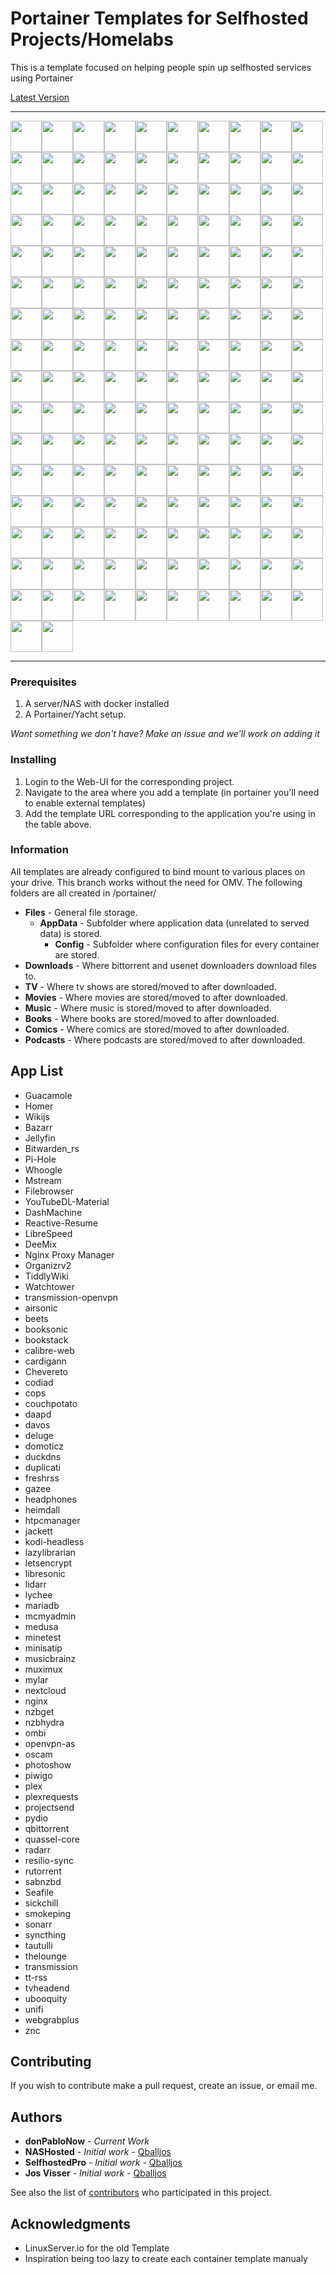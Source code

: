 # Portainer Templates for Selfhosted Projects/Homelabs

This is a template focused on helping people spin up selfhosted services using Portainer

[Latest Version](`https://raw.githubusercontent.com/SelfhostedPro/selfhosted_templates/master/Template/portainer-v2.json`)

<hr />

<img width="auto" height="50px"  src="https://raw.githubusercontent.com/donPabloNow/selfhosted-docker/master/Images/Mumble-logo.png"/><img width="auto" height="50px"  src="https://raw.githubusercontent.com/donPabloNow/selfhosted-docker/master/Images/airsonic-banner.png"/><img width="auto" height="50px"  src="https://raw.githubusercontent.com/donPabloNow/selfhosted-docker/master/Images/airsonic-logo.png"/><img width="auto" height="50px"  src="https://raw.githubusercontent.com/donPabloNow/selfhosted-docker/master/Images/apacheweb-banner.png"/><img width="auto" height="50px"  src="https://raw.githubusercontent.com/donPabloNow/selfhosted-docker/master/Images/apacheweb-icon.png"/><img width="auto" height="50px"  src="https://raw.githubusercontent.com/donPabloNow/selfhosted-docker/master/Images/authelia.png"/><img width="auto" height="50px"  src="https://raw.githubusercontent.com/donPabloNow/selfhosted-docker/master/Images/bazarr.png"/><img width="auto" height="50px"  src="https://raw.githubusercontent.com/donPabloNow/selfhosted-docker/master/Images/beets-banner.png"/><img width="auto" height="50px"  src="https://raw.githubusercontent.com/donPabloNow/selfhosted-docker/master/Images/beets-icon.png"/><img width="auto" height="50px"  src="https://raw.githubusercontent.com/donPabloNow/selfhosted-docker/master/Images/bitwarden.png"/><img width="auto" height="50px"  src="https://raw.githubusercontent.com/donPabloNow/selfhosted-docker/master/Images/booksonic.png"/><img width="auto" height="50px"  src="https://raw.githubusercontent.com/donPabloNow/selfhosted-docker/master/Images/bookstack.png"/><img width="auto" height="50px"  src="https://raw.githubusercontent.com/donPabloNow/selfhosted-docker/master/Images/bookstack2.png"/><img width="auto" height="50px"  src="https://raw.githubusercontent.com/donPabloNow/selfhosted-docker/master/Images/calibre-web-icon.png"/><img width="auto" height="50px"  src="https://raw.githubusercontent.com/donPabloNow/selfhosted-docker/master/Images/cardigann.png"/><img width="auto" height="50px"  src="https://raw.githubusercontent.com/donPabloNow/selfhosted-docker/master/Images/chowdown.png"/><img width="auto" height="50px"  src="https://raw.githubusercontent.com/donPabloNow/selfhosted-docker/master/Images/code-server.png"/><img width="auto" height="50px"  src="https://raw.githubusercontent.com/donPabloNow/selfhosted-docker/master/Images/codiad-icon.png"/><img width="auto" height="50px"  src="https://raw.githubusercontent.com/donPabloNow/selfhosted-docker/master/Images/cops-icon-old.png"/><img width="auto" height="50px"  src="https://raw.githubusercontent.com/donPabloNow/selfhosted-docker/master/Images/cops-icon.png"/><img width="auto" height="50px"  src="https://raw.githubusercontent.com/donPabloNow/selfhosted-docker/master/Images/couchpotato-banner.png"/><img width="auto" height="50px"  src="https://raw.githubusercontent.com/donPabloNow/selfhosted-docker/master/Images/couchpotato-icon.png"/><img width="auto" height="50px"  src="https://raw.githubusercontent.com/donPabloNow/selfhosted-docker/master/Images/dashmachine_logo.png"/><img width="auto" height="50px"  src="https://raw.githubusercontent.com/donPabloNow/selfhosted-docker/master/Images/davos.png"/><img width="auto" height="50px"  src="https://raw.githubusercontent.com/donPabloNow/selfhosted-docker/master/Images/ddclient-logo.png"/><img width="auto" height="50px"  src="https://raw.githubusercontent.com/donPabloNow/selfhosted-docker/master/Images/ddclient.png"/><img width="auto" height="50px"  src="https://raw.githubusercontent.com/donPabloNow/selfhosted-docker/master/Images/deemix.png"/><img width="auto" height="50px"  src="https://raw.githubusercontent.com/donPabloNow/selfhosted-docker/master/Images/deluge-banner.png"/><img width="auto" height="50px"  src="https://raw.githubusercontent.com/donPabloNow/selfhosted-docker/master/Images/deluge-icon.png"/><img width="auto" height="50px"  src="https://raw.githubusercontent.com/donPabloNow/selfhosted-docker/master/Images/dokuwiki-icon.png"/><img width="auto" height="50px"  src="https://raw.githubusercontent.com/donPabloNow/selfhosted-docker/master/Images/domoticz.png"/><img width="auto" height="50px"  src="https://raw.githubusercontent.com/donPabloNow/selfhosted-docker/master/Images/donate.png"/><img width="auto" height="50px"  src="https://raw.githubusercontent.com/donPabloNow/selfhosted-docker/master/Images/dozzle.png"/><img width="auto" height="50px"  src="https://raw.githubusercontent.com/donPabloNow/selfhosted-docker/master/Images/duck.png"/><img width="auto" height="50px"  src="https://raw.githubusercontent.com/donPabloNow/selfhosted-docker/master/Images/duckdns.png"/><img width="auto" height="50px"  src="https://raw.githubusercontent.com/donPabloNow/selfhosted-docker/master/Images/duplicati-icon.png"/><img width="auto" height="50px"  src="https://raw.githubusercontent.com/donPabloNow/selfhosted-docker/master/Images/emby.png"/><img width="auto" height="50px"  src="https://raw.githubusercontent.com/donPabloNow/selfhosted-docker/master/Images/embystat.png"/><img width="auto" height="50px"  src="https://raw.githubusercontent.com/donPabloNow/selfhosted-docker/master/Images/filebrowser.png"/><img width="auto" height="50px"  src="https://raw.githubusercontent.com/donPabloNow/selfhosted-docker/master/Images/freshrss-banner.png"/><img width="auto" height="50px"  src="https://raw.githubusercontent.com/donPabloNow/selfhosted-docker/master/Images/freshrss-icon.png"/><img width="auto" height="50px"  src="https://raw.githubusercontent.com/donPabloNow/selfhosted-docker/master/Images/gazee-logo.png"/><img width="auto" height="50px"  src="https://raw.githubusercontent.com/donPabloNow/selfhosted-docker/master/Images/gophish.png"/><img width="auto" height="50px"  src="https://raw.githubusercontent.com/donPabloNow/selfhosted-docker/master/Images/grocy_logo.png"/><img width="auto" height="50px"  src="https://raw.githubusercontent.com/donPabloNow/selfhosted-docker/master/Images/guacamole.png"/><img width="auto" height="50px"  src="https://raw.githubusercontent.com/donPabloNow/selfhosted-docker/master/Images/h5ai-icon.png"/><img width="auto" height="50px"  src="https://raw.githubusercontent.com/donPabloNow/selfhosted-docker/master/Images/headphones-banner.png"/><img width="auto" height="50px"  src="https://raw.githubusercontent.com/donPabloNow/selfhosted-docker/master/Images/headphones-icon.png"/><img width="auto" height="50px"  src="https://raw.githubusercontent.com/donPabloNow/selfhosted-docker/master/Images/heimdall-banner.png"/><img width="auto" height="50px"  src="https://raw.githubusercontent.com/donPabloNow/selfhosted-docker/master/Images/heimdall-icon.png"/><img width="auto" height="50px"  src="https://raw.githubusercontent.com/donPabloNow/selfhosted-docker/master/Images/homer.png"/><img width="auto" height="50px"  src="https://raw.githubusercontent.com/donPabloNow/selfhosted-docker/master/Images/htpcmanager-banner.png"/><img width="auto" height="50px"  src="https://raw.githubusercontent.com/donPabloNow/selfhosted-docker/master/Images/htpcmanager-icon.png"/><img width="auto" height="50px"  src="https://raw.githubusercontent.com/donPabloNow/selfhosted-docker/master/Images/huginn.png"/><img width="auto" height="50px"  src="https://raw.githubusercontent.com/donPabloNow/selfhosted-docker/master/Images/hydra-banner.png"/><img width="auto" height="50px"  src="https://raw.githubusercontent.com/donPabloNow/selfhosted-docker/master/Images/hydra-icon.png"/><img width="auto" height="50px"  src="https://raw.githubusercontent.com/donPabloNow/selfhosted-docker/master/Images/invoice_ninja.png"/><img width="auto" height="50px"  src="https://raw.githubusercontent.com/donPabloNow/selfhosted-docker/master/Images/jacket-icon.png"/><img width="auto" height="50px"  src="https://raw.githubusercontent.com/donPabloNow/selfhosted-docker/master/Images/jackett-banner.png"/><img width="auto" height="50px"  src="https://raw.githubusercontent.com/donPabloNow/selfhosted-docker/master/Images/jellyfin.png"/><img width="auto" height="50px"  src="https://raw.githubusercontent.com/donPabloNow/selfhosted-docker/master/Images/kodi-banner.png"/><img width="auto" height="50px"  src="https://raw.githubusercontent.com/donPabloNow/selfhosted-docker/master/Images/kodi-icon.png"/><img width="auto" height="50px"  src="https://raw.githubusercontent.com/donPabloNow/selfhosted-docker/master/Images/lazylibrarian-icon.png"/><img width="auto" height="50px"  src="https://raw.githubusercontent.com/donPabloNow/selfhosted-docker/master/Images/le-logo-wide.png"/><img width="auto" height="50px"  src="https://raw.githubusercontent.com/donPabloNow/selfhosted-docker/master/Images/letsencrypt.png"/><img width="auto" height="50px"  src="https://raw.githubusercontent.com/donPabloNow/selfhosted-docker/master/Images/libresonic (old).png"/><img width="auto" height="50px"  src="https://raw.githubusercontent.com/donPabloNow/selfhosted-docker/master/Images/libresonic.png"/><img width="auto" height="50px"  src="https://raw.githubusercontent.com/donPabloNow/selfhosted-docker/master/Images/lidarr.png"/><img width="auto" height="50px"  src="https://raw.githubusercontent.com/donPabloNow/selfhosted-docker/master/Images/linuxserver-ls-logo.png"/><img width="auto" height="50px"  src="https://raw.githubusercontent.com/donPabloNow/selfhosted-docker/master/Images/linuxserver_forum.png"/><img width="auto" height="50px"  src="https://raw.githubusercontent.com/donPabloNow/selfhosted-docker/master/Images/lychee-icon.png"/><img width="auto" height="50px"  src="https://raw.githubusercontent.com/donPabloNow/selfhosted-docker/master/Images/maraschino-icon.png"/><img width="auto" height="50px"  src="https://raw.githubusercontent.com/donPabloNow/selfhosted-docker/master/Images/maraschino.png"/><img width="auto" height="50px"  src="https://raw.githubusercontent.com/donPabloNow/selfhosted-docker/master/Images/mariadb-banner.png"/><img width="auto" height="50px"  src="https://raw.githubusercontent.com/donPabloNow/selfhosted-docker/master/Images/mariadb-git.png"/><img width="auto" height="50px"  src="https://raw.githubusercontent.com/donPabloNow/selfhosted-docker/master/Images/mariadb-icon.png"/><img width="auto" height="50px"  src="https://raw.githubusercontent.com/donPabloNow/selfhosted-docker/master/Images/mcmyadmin-banner.png"/><img width="auto" height="50px"  src="https://raw.githubusercontent.com/donPabloNow/selfhosted-docker/master/Images/mcmyadmin-icon.png"/><img width="auto" height="50px"  src="https://raw.githubusercontent.com/donPabloNow/selfhosted-docker/master/Images/medusa-icon.png"/><img width="auto" height="50px"  src="https://raw.githubusercontent.com/donPabloNow/selfhosted-docker/master/Images/minetest-banner.png"/><img width="auto" height="50px"  src="https://raw.githubusercontent.com/donPabloNow/selfhosted-docker/master/Images/minisatip-icon.png"/><img width="auto" height="50px"  src="https://raw.githubusercontent.com/donPabloNow/selfhosted-docker/master/Images/mstream.png"/><img width="auto" height="50px"  src="https://raw.githubusercontent.com/donPabloNow/selfhosted-docker/master/Images/musicbrainz-icon.png"/><img width="auto" height="50px"  src="https://raw.githubusercontent.com/donPabloNow/selfhosted-docker/master/Images/muximux-icon.png"/><img width="auto" height="50px"  src="https://raw.githubusercontent.com/donPabloNow/selfhosted-docker/master/Images/mylar-icon.png"/><img width="auto" height="50px"  src="https://raw.githubusercontent.com/donPabloNow/selfhosted-docker/master/Images/mysql-banner.png"/><img width="auto" height="50px"  src="https://raw.githubusercontent.com/donPabloNow/selfhosted-docker/master/Images/nextcloud-icon.png"/><img width="auto" height="50px"  src="https://raw.githubusercontent.com/donPabloNow/selfhosted-docker/master/Images/nginx-banner.png"/><img width="auto" height="50px"  src="https://raw.githubusercontent.com/donPabloNow/selfhosted-docker/master/Images/nginx-icon.png"/><img width="auto" height="50px"  src="https://raw.githubusercontent.com/donPabloNow/selfhosted-docker/master/Images/nzbget-banner.png"/><img width="auto" height="50px"  src="https://raw.githubusercontent.com/donPabloNow/selfhosted-docker/master/Images/nzbget-icon.png"/><img width="auto" height="50px"  src="https://raw.githubusercontent.com/donPabloNow/selfhosted-docker/master/Images/nzbmegasearch-banner.png"/><img width="auto" height="50px"  src="https://raw.githubusercontent.com/donPabloNow/selfhosted-docker/master/Images/nzbmegasearch-icon.png"/><img width="auto" height="50px"  src="https://raw.githubusercontent.com/donPabloNow/selfhosted-docker/master/Images/ogar-icon.png"/><img width="auto" height="50px"  src="https://raw.githubusercontent.com/donPabloNow/selfhosted-docker/master/Images/ombi.png"/><img width="auto" height="50px"  src="https://raw.githubusercontent.com/donPabloNow/selfhosted-docker/master/Images/openvpn-as-banner.png"/><img width="auto" height="50px"  src="https://raw.githubusercontent.com/donPabloNow/selfhosted-docker/master/Images/openvpn-as-icon.png"/><img width="auto" height="50px"  src="https://raw.githubusercontent.com/donPabloNow/selfhosted-docker/master/Images/openvpn-as.png"/><img width="auto" height="50px"  src="https://raw.githubusercontent.com/donPabloNow/selfhosted-docker/master/Images/organizr-icon.png"/><img width="auto" height="50px"  src="https://raw.githubusercontent.com/donPabloNow/selfhosted-docker/master/Images/photoshow-icon.png"/><img width="auto" height="50px"  src="https://raw.githubusercontent.com/donPabloNow/selfhosted-docker/master/Images/pihole.png"/><img width="auto" height="50px"  src="https://raw.githubusercontent.com/donPabloNow/selfhosted-docker/master/Images/piwigo-banner.png"/><img width="auto" height="50px"  src="https://raw.githubusercontent.com/donPabloNow/selfhosted-docker/master/Images/piwigo-icon.png"/><img width="auto" height="50px"  src="https://raw.githubusercontent.com/donPabloNow/selfhosted-docker/master/Images/plex-banner.png"/><img width="auto" height="50px"  src="https://raw.githubusercontent.com/donPabloNow/selfhosted-docker/master/Images/plex-icon.png"/><img width="auto" height="50px"  src="https://raw.githubusercontent.com/donPabloNow/selfhosted-docker/master/Images/plexemail-icon.png"/><img width="auto" height="50px"  src="https://raw.githubusercontent.com/donPabloNow/selfhosted-docker/master/Images/plexpy-banner.png"/><img width="auto" height="50px"  src="https://raw.githubusercontent.com/donPabloNow/selfhosted-docker/master/Images/plexpy-icon.png"/><img width="auto" height="50px"  src="https://raw.githubusercontent.com/donPabloNow/selfhosted-docker/master/Images/polipo-icon.png"/><img width="auto" height="50px"  src="https://raw.githubusercontent.com/donPabloNow/selfhosted-docker/master/Images/pritunl.png"/><img width="auto" height="50px"  src="https://raw.githubusercontent.com/donPabloNow/selfhosted-docker/master/Images/projectsend-logo.png"/><img width="auto" height="50px"  src="https://raw.githubusercontent.com/donPabloNow/selfhosted-docker/master/Images/protonmail-bridge.png"/><img width="auto" height="50px"  src="https://raw.githubusercontent.com/donPabloNow/selfhosted-docker/master/Images/proxy_mgr.png"/><img width="auto" height="50px"  src="https://raw.githubusercontent.com/donPabloNow/selfhosted-docker/master/Images/pydio-banner.png"/><img width="auto" height="50px"  src="https://raw.githubusercontent.com/donPabloNow/selfhosted-docker/master/Images/pydio-icon.png"/><img width="auto" height="50px"  src="https://raw.githubusercontent.com/donPabloNow/selfhosted-docker/master/Images/qbittorrent-icon.png"/><img width="auto" height="50px"  src="https://raw.githubusercontent.com/donPabloNow/selfhosted-docker/master/Images/quassel-core-banner.png"/><img width="auto" height="50px"  src="https://raw.githubusercontent.com/donPabloNow/selfhosted-docker/master/Images/quassel-core-icon.png"/><img width="auto" height="50px"  src="https://raw.githubusercontent.com/donPabloNow/selfhosted-docker/master/Images/radarr.png"/><img width="auto" height="50px"  src="https://raw.githubusercontent.com/donPabloNow/selfhosted-docker/master/Images/reactiveresume.png"/><img width="auto" height="50px"  src="https://raw.githubusercontent.com/donPabloNow/selfhosted-docker/master/Images/resilio.png"/><img width="auto" height="50px"  src="https://raw.githubusercontent.com/donPabloNow/selfhosted-docker/master/Images/rutorrent.jpg"/><img width="auto" height="50px"  src="https://raw.githubusercontent.com/donPabloNow/selfhosted-docker/master/Images/sabnzbd-banner.png"/><img width="auto" height="50px"  src="https://raw.githubusercontent.com/donPabloNow/selfhosted-docker/master/Images/sabnzbd-icon.png"/><img width="auto" height="50px"  src="https://raw.githubusercontent.com/donPabloNow/selfhosted-docker/master/Images/seafile.png"/><img width="auto" height="50px"  src="https://raw.githubusercontent.com/donPabloNow/selfhosted-docker/master/Images/shiori-icon.png"/><img width="auto" height="50px"  src="https://raw.githubusercontent.com/donPabloNow/selfhosted-docker/master/Images/sickbeard-banner.png"/><img width="auto" height="50px"  src="https://raw.githubusercontent.com/donPabloNow/selfhosted-docker/master/Images/sickchill-banner.png"/><img width="auto" height="50px"  src="https://raw.githubusercontent.com/donPabloNow/selfhosted-docker/master/Images/sickgear-banner.png"/><img width="auto" height="50px"  src="https://raw.githubusercontent.com/donPabloNow/selfhosted-docker/master/Images/smokeping-banner.png"/><img width="auto" height="50px"  src="https://raw.githubusercontent.com/donPabloNow/selfhosted-docker/master/Images/smokeping-icon.png"/><img width="auto" height="50px"  src="https://raw.githubusercontent.com/donPabloNow/selfhosted-docker/master/Images/snibox.png"/><img width="auto" height="50px"  src="https://raw.githubusercontent.com/donPabloNow/selfhosted-docker/master/Images/snipe-it.png"/><img width="auto" height="50px"  src="https://raw.githubusercontent.com/donPabloNow/selfhosted-docker/master/Images/sonarr-banner.png"/><img width="auto" height="50px"  src="https://raw.githubusercontent.com/donPabloNow/selfhosted-docker/master/Images/sonarr-icon.png"/><img width="auto" height="50px"  src="https://raw.githubusercontent.com/donPabloNow/selfhosted-docker/master/Images/speedtest.png"/><img width="auto" height="50px"  src="https://raw.githubusercontent.com/donPabloNow/selfhosted-docker/master/Images/syncthing-banner.png"/><img width="auto" height="50px"  src="https://raw.githubusercontent.com/donPabloNow/selfhosted-docker/master/Images/syncthing-icon.png"/><img width="auto" height="50px"  src="https://raw.githubusercontent.com/donPabloNow/selfhosted-docker/master/Images/tautulli-banner.png"/><img width="auto" height="50px"  src="https://raw.githubusercontent.com/donPabloNow/selfhosted-docker/master/Images/tautulli-icon.png"/><img width="auto" height="50px"  src="https://raw.githubusercontent.com/donPabloNow/selfhosted-docker/master/Images/tautulli-logo.png"/><img width="auto" height="50px"  src="https://raw.githubusercontent.com/donPabloNow/selfhosted-docker/master/Images/teamspeak-banner.png"/><img width="auto" height="50px"  src="https://raw.githubusercontent.com/donPabloNow/selfhosted-docker/master/Images/teamspeak-icon.png"/><img width="auto" height="50px"  src="https://raw.githubusercontent.com/donPabloNow/selfhosted-docker/master/Images/tiddlywiki.png"/><img width="auto" height="50px"  src="https://raw.githubusercontent.com/donPabloNow/selfhosted-docker/master/Images/transmission-icon.png"/><img width="auto" height="50px"  src="https://raw.githubusercontent.com/donPabloNow/selfhosted-docker/master/Images/transmission.png"/><img width="auto" height="50px"  src="https://raw.githubusercontent.com/donPabloNow/selfhosted-docker/master/Images/tt-rss-banner.png"/><img width="auto" height="50px"  src="https://raw.githubusercontent.com/donPabloNow/selfhosted-docker/master/Images/tt-rss-icon.png"/><img width="auto" height="50px"  src="https://raw.githubusercontent.com/donPabloNow/selfhosted-docker/master/Images/tvheadend-big.png"/><img width="auto" height="50px"  src="https://raw.githubusercontent.com/donPabloNow/selfhosted-docker/master/Images/ubooquity-banner.png"/><img width="auto" height="50px"  src="https://raw.githubusercontent.com/donPabloNow/selfhosted-docker/master/Images/ubooquity-icon.png"/><img width="auto" height="50px"  src="https://raw.githubusercontent.com/donPabloNow/selfhosted-docker/master/Images/unifi-banner.png"/><img width="auto" height="50px"  src="https://raw.githubusercontent.com/donPabloNow/selfhosted-docker/master/Images/unifi-icon.png"/><img width="auto" height="50px"  src="https://raw.githubusercontent.com/donPabloNow/selfhosted-docker/master/Images/wallabag.png"/><img width="auto" height="50px"  src="https://raw.githubusercontent.com/donPabloNow/selfhosted-docker/master/Images/watcher-banner.png"/><img width="auto" height="50px"  src="https://raw.githubusercontent.com/donPabloNow/selfhosted-docker/master/Images/watcher-icon.png"/><img width="auto" height="50px"  src="https://raw.githubusercontent.com/donPabloNow/selfhosted-docker/master/Images/watchtower.png"/><img width="auto" height="50px"  src="https://raw.githubusercontent.com/donPabloNow/selfhosted-docker/master/Images/webgrabplus.png"/><img width="auto" height="50px"  src="https://raw.githubusercontent.com/donPabloNow/selfhosted-docker/master/Images/whoogle.png"/><img width="auto" height="50px"  src="https://raw.githubusercontent.com/donPabloNow/selfhosted-docker/master/Images/wikijs.png"/><img width="auto" height="50px"  src="https://raw.githubusercontent.com/donPabloNow/selfhosted-docker/master/Images/ytdlm.png"/><img width="auto" height="50px"  src="https://raw.githubusercontent.com/donPabloNow/selfhosted-docker/master/Images/znc-icon.png"/>

<hr />

### Prerequisites

1. A server/NAS with docker installed
2. A Portainer/Yacht setup.

*Want something we don't have? Make an issue and we'll work on adding it*

### Installing

1. Login to the Web-UI for the corresponding project.
2. Navigate to the area where you add a template (in portainer you'll need to enable external templates)
3. Add the template URL corresponding to the application you're using in the table above.

### Information
All templates are already configured to bind mount to various places on your drive. This branch works without the need for OMV. The following folders are all created in /portainer/

* **Files** - General file storage.
  * **AppData** - Subfolder where application data (unrelated to served data) is stored.
    * **Config** - Subfolder where configuration files for every container are stored.
* **Downloads** - Where bittorrent and usenet downloaders download files to.
* **TV** - Where tv shows are stored/moved to after downloaded.
* **Movies** - Where movies are stored/moved to after downloaded.
* **Music** - Where music is stored/moved to after downloaded.
* **Books** - Where books are stored/moved to after downloaded.
* **Comics** - Where comics are stored/moved to after downloaded.
* **Podcasts** - Where podcasts are stored/moved to after downloaded.
## App List

- Guacamole
- Homer
- Wikijs
- Bazarr
- Jellyfin
- Bitwarden_rs
- Pi-Hole
- Whoogle
- Mstream
- Filebrowser
- YouTubeDL-Material
- DashMachine
- Reactive-Resume
- LibreSpeed
- DeeMix
- Nginx Proxy Manager
- Organizrv2
- TiddlyWiki
- Watchtower
- transmission-openvpn
- airsonic
- beets
- booksonic
- bookstack
- calibre-web
- cardigann
- Chevereto
- codiad
- cops
- couchpotato
- daapd
- davos
- deluge
- domoticz
- duckdns
- duplicati
- freshrss
- gazee
- headphones
- heimdall
- htpcmanager
- jackett
- kodi-headless
- lazylibrarian
- letsencrypt
- libresonic
- lidarr
- lychee
- mariadb
- mcmyadmin
- medusa
- minetest
- minisatip
- musicbrainz
- muximux
- mylar
- nextcloud
- nginx
- nzbget
- nzbhydra
- ombi
- openvpn-as
- oscam
- photoshow
- piwigo
- plex
- plexrequests
- projectsend
- pydio
- qbittorrent
- quassel-core
- radarr
- resilio-sync
- rutorrent
- sabnzbd
- Seafile
- sickchill
- smokeping
- sonarr
- syncthing
- tautulli
- thelounge
- transmission
- tt-rss
- tvheadend
- ubooquity
- unifi
- webgrabplus
- znc

## Contributing

If you wish to contribute make a pull request, create an issue, or email me.

## Authors
* **donPabloNow** - *Current Work*
* **NASHosted** - *Initial work* - [Qballjos](https://github.com/SelfhostedPr)
* **SelfhostedPro** - *Initial work* - [Qballjos](https://github.com/SelfhostedPr)
* **Jos Visser** - *Initial work* - [Qballjos](https://github.com/Qballjos)

See also the list of [contributors](https://github.com/donPablonow/selfhosted_templates/contributors) who participated in this project.

## Acknowledgments

* LinuxServer.io for the old Template
* Inspiration being too lazy to create each container template manualy
